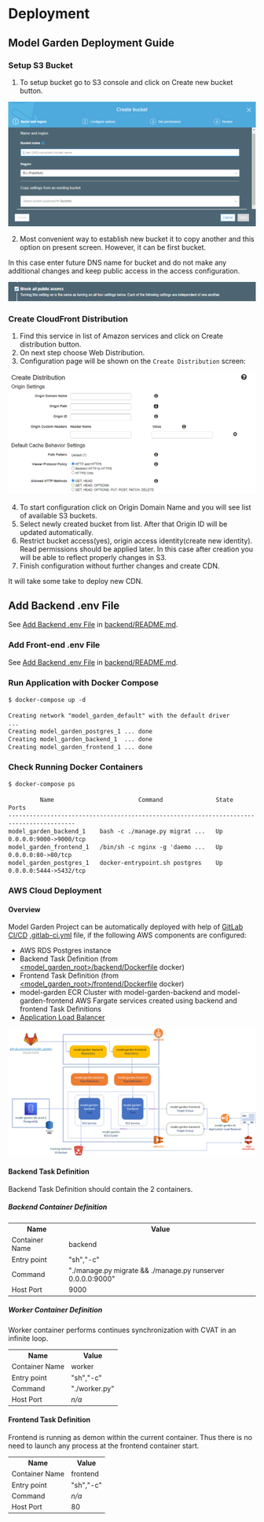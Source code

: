 # Deployment

## Model Garden Deployment Guide

### Setup S3 Bucket
1. To setup bucket go to S3 console and click on Create new bucket button.


![Bucket Creation](../docs/images/setup/setup_s3_bucket_creation.png)

2. Most convenient way to establish new bucket it to copy another and this
option on present screen. However, it can be first bucket.

In this case enter future DNS name for bucket and do not make any additional
changes and keep public access in the access configuration.

![Bucket Access Configuration](../docs/images/setup/setup_s3_bucket_access.png)

### Create CloudFront Distribution

1. Find this service in list of Amazon services and click on Create distribution
 button.
2. On next step choose Web Distribution.
3. Configuration page will be shown on the `Create Distribution` screen:

![CloudFront Create Distributio](../docs/images/setup/setup_cloudfront_create_distribution.png)

4. To start configuration click on Origin Domain Name and you will see list of
 available S3 buckets.
5. Select newly created bucket from list. After that Origin ID will be updated
 automatically.
6. Restrict bucket access(yes), origin access identity(create new identity).
 Read permissions should be applied later. In this case after creation you will
 be able to reflect properly changes in S3.
7. Finish configuration without further changes and create CDN.

It will take some take to deploy new CDN.

## Add Backend .env File
See [Add Backend .env File](../backend/README.md#add-backend-env-file) in
 [backend/README.md](../backend/README.md).

### Add Front-end .env File
See [Add Backend .env File](../backend/README.md#add-backend-env-file) in
 [backend/README.md](../backend/README.md).

### Run Application with Docker Compose
```
$ docker-compose up -d

Creating network "model_garden_default" with the default driver
...
Creating model_garden_postgres_1 ... done
Creating model_garden_backend_1  ... done
Creating model_garden_frontend_1 ... done
```

### Check Running Docker Containers
```
$ docker-compose ps

         Name                        Command               State           Ports         
-----------------------------------------------------------------------------------------
model_garden_backend_1    bash -c ./manage.py migrat ...   Up      0.0.0.0:9000->9000/tcp
model_garden_frontend_1   /bin/sh -c nginx -g 'daemo ...   Up      0.0.0.0:80->80/tcp    
model_garden_postgres_1   docker-entrypoint.sh postgres    Up      0.0.0.0:5444->5432/tcp
```

### AWS Cloud Deployment

#### Overview

Model Garden Project can be automatically deployed with help of 
 [GitLab CI/CD](docs.gitlab.com/ee/ci/) [.gitlab-ci.yml](../.gitlab-ci.yml) file,
 if the following AWS components are configured:
 * AWS RDS Postgres instance
 * Backend Task Definition (from
  [<model_garden_root>/backend/Dockerfile](../backend/Dockerfile) docker)
 * Frontend Task Definition (from
  [<model_garden_root>/frontend/Dockerfile](../frontend/Dockerfile) docker)
 * model-garden ECR Cluster with model-garden-backend and model-garden-frontend
  AWS Fargate services created using backend and frontend Task Definitions  
 * [Application Load Balancer](www.aws.amazon.com/elasticloadbalancing)
 
 ![Model Garden AWS Deployment Diagram](../docs/images/deploy/deploy_model_garden_aws_diagram.png)

#### Backend Task Definition

Backend Task Definition should contain the 2 containers.

##### Backend Container Definition

<table style="width:100%">
  <tr>
    <th>Name</th>
    <th>Value</th>
  </tr>
  <tr>
    <td>Container Name</td>
    <td>backend</td>
  </tr>
  <tr>
    <td>Entry point</td>
    <td>"sh","-c"</td>
  </tr>
  <tr>
    <td>Command</td>
    <td>"./manage.py migrate && ./manage.py runserver 0.0.0.0:9000"</td>
  </tr>
  <tr>
    <td>Host Port</td>
    <td>9000</td>
  </tr>
</table>

##### Worker Container Definition

Worker container performs continues synchronization with CVAT in an infinite loop.

<table style="width:100%">
  <tr>
    <th>Name</th>
    <th>Value</th>
  </tr>
  <tr>
    <td>Container Name</td>
    <td>worker</td>
  </tr>
  <tr>
    <td>Entry point</td>
    <td>"sh","-c"</td>
  </tr>
  <tr>
    <td>Command</td>
    <td>"./worker.py"</td>
  </tr>
  <tr>
    <td>Host Port</td>
    <td><i>n/a</i></td>
  </tr>
</table>

#### Frontend Task Definition

Frontend is running as demon within the current container. Thus there is no need
 to launch any process at the frontend container start.

<table style="width:100%">
  <tr>
    <th>Name</th>
    <th>Value</th>
  </tr>
  <tr>
    <td>Container Name</td>
    <td>frontend</td>
  </tr>
  <tr>
    <td>Entry point</td>
    <td>"sh","-c"</td>
  </tr>
  <tr>
    <td>Command</td>
    <td><i>n/a</i></td>
  </tr>
  <tr>
    <td>Host Port</td>
    <td>80</td>
  </tr>
</table>
